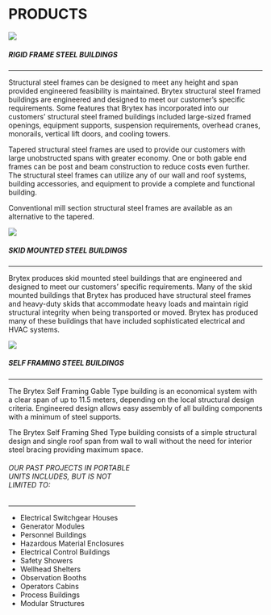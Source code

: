 # PRODUCTS
<div>
<div class="left-pics">
    <img src="http://brytex.com/wp-content/uploads/2016/01/AboutBrytex_1.jpg">
    <br/>
</div>

<div>

##### RIGID FRAME STEEL BUILDINGS
<hr/>

Structural steel frames can be designed to meet any height and span provided
engineered feasibility is maintained. Brytex structural steel framed buildings
are engineered and designed to meet our customer’s specific requirements. Some
features that Brytex has incorporated into our customers’ structural steel
framed buildings included large-sized framed openings, equipment supports,
suspension requirements, overhead cranes, monorails, vertical lift doors, and
cooling towers.

Tapered structural steel frames are used to provide our customers with large
unobstructed spans with greater economy. One or both gable end frames can be
post and beam construction to reduce costs even further. The structural steel
frames can utilize any of our wall and roof systems, building accessories, and
equipment to provide a complete and functional building.

Conventional mill section structural steel frames are available as an
alternative to the tapered.
</div>
</div>

<div>
<div class="left-pics">
    <img src="http://brytex.com/wp-content/uploads/2016/01/AboutBrytex_2.jpg">
    <br/>
</div>

<div>

##### SKID MOUNTED STEEL BUILDINGS
<hr/>

Brytex produces skid mounted steel buildings that are engineered and designed
to meet our customers’ specific requirements. Many of the skid mounted
buildings that Brytex has produced have structural steel frames and heavy-duty
skids that accommodate heavy loads and maintain rigid structural integrity when
being transported or moved. Brytex has produced many of these buildings that
have included sophisticated electrical and HVAC systems.
</div>
</div>

<div>
<div class="left-pics">
    <img src="http://brytex.com/wp-content/uploads/2016/02/brytex-011-edited.jpg">
</div>

<div>

##### SELF FRAMING STEEL BUILDINGS
<hr/>

The Brytex Self Framing Gable Type building is an economical system with a
clear span of up to 11.5 meters, depending on the local structural design
criteria. Engineered design allows easy assembly of all building components
with a minimum of steel supports.

The Brytex Self Framing Shed Type building consists of a simple structural
design and single roof span from wall to wall without the need for interior
steel bracing providing maximum space.
</div>
</div>

<div style="width: 50%;">

###### OUR PAST PROJECTS IN PORTABLE UNITS INCLUDES, BUT IS NOT LIMITED TO:
<hr/>

- Electrical Switchgear Houses
- Generator Modules
- Personnel Buildings
- Hazardous Material Enclosures
- Electrical Control Buildings
- Safety Showers
- Wellhead Shelters
- Observation Booths
- Operators Cabins
- Process Buildings
- Modular Structures

</div>
